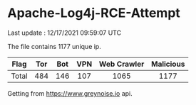 
# Apache-Log4j-RCE-Attempt

Last update : 12/17/2021 09:59:07 UTC

The file contains 1177 unique ip.

| Flag | Tor | Bot | VPN | Web Crawler | Malicious |
| :-:  | :-: | :-: | :-: | :-:         | :-:       |
| Total| 484  | 146  | 107  | 1065          | 1177        |

Getting from https://www.greynoise.io api.